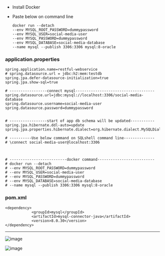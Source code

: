 
+ Install Docker

+ Paste below on command line

      docker run --detach
      --env MYSQL_ROOT_PASSWORD=dummypassword
      --env MYSQL_USER=social-media-user
      --env MYSQL_PASSWORD=dummypassword
      --env MYSQL_DATABASE=social-media-database
      --name mysql --publish 3306:3306 mysql:8-oracle

### application.properties

    spring.application.name=restful-webservice
    # spring.datasource.url = jdbc:h2:mem:testdb
    spring.jpa.defer-datasource-initialization=true
    spring.jpa.show-sql=true
    
    # -----------------connect mysql------------------------------------
    spring.datasource.url=jdbc:mysql://localhost:3306/social-media-database
    spring.datasource.username=social-media-user
    spring.datasource.password=dummypassword
    
    
    # -----------------start of app db schema will be updated-----------
    spring.jpa.hibernate.ddl-auto=update
    spring.jpa.properties.hibernate.dialect=org.hibernate.dialect.MySQLDialect

    # ----------Use below command on SQLshell command line--------------
    # \connect social-media-user@localhost:3306

    
    
    # --------------------------docker command--------------------------
    # docker run --detach 
    # --env MYSQL_ROOT_PASSWORD=dummypassword 
    # --env MYSQL_USER=social-media-user 
    # --env MYSQL_PASSWORD=dummypassword 
    # --env MYSQL_DATABASE=social-media-database 
    # --name mysql --publish 3306:3306 mysql:8-oracle






### pom.xml

    <dependency>
    			<groupId>mysql</groupId>
    			<artifactId>mysql-connector-java</artifactId>
    			<version>8.0.30</version>
    </dependency>

<hr>

![image](https://github.com/user-attachments/assets/7f9a70ac-79ec-4d8a-8f70-edef4d76b9dd)


![image](https://github.com/user-attachments/assets/7ac038b1-a22f-4b37-a74e-864f63459bfd)

